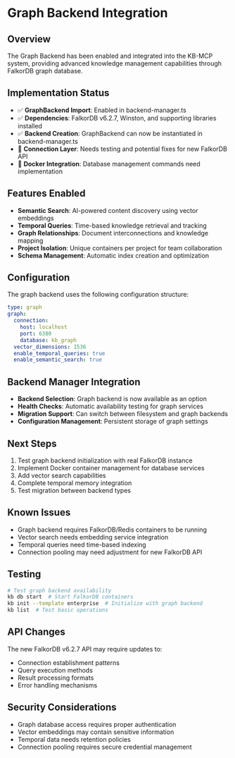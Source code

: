 # Graph Backend Integration

## Overview
The Graph Backend has been enabled and integrated into the KB-MCP system, providing advanced knowledge management capabilities through FalkorDB graph database.

## Implementation Status
- ✅ **GraphBackend Import**: Enabled in backend-manager.ts
- ✅ **Dependencies**: FalkorDB v6.2.7, Winston, and supporting libraries installed
- ✅ **Backend Creation**: GraphBackend can now be instantiated in backend-manager.ts
- 🔄 **Connection Layer**: Needs testing and potential fixes for new FalkorDB API
- 🔄 **Docker Integration**: Database management commands need implementation

## Features Enabled
- **Semantic Search**: AI-powered content discovery using vector embeddings
- **Temporal Queries**: Time-based knowledge retrieval and tracking
- **Graph Relationships**: Document interconnections and knowledge mapping
- **Project Isolation**: Unique containers per project for team collaboration
- **Schema Management**: Automatic index creation and optimization

## Configuration
The graph backend uses the following configuration structure:
```yaml
type: graph
graph:
  connection:
    host: localhost
    port: 6380
    database: kb_graph
  vector_dimensions: 1536
  enable_temporal_queries: true
  enable_semantic_search: true
```

## Backend Manager Integration
- **Backend Selection**: Graph backend is now available as an option
- **Health Checks**: Automatic availability testing for graph services
- **Migration Support**: Can switch between filesystem and graph backends
- **Configuration Management**: Persistent storage of graph settings

## Next Steps
1. Test graph backend initialization with real FalkorDB instance
2. Implement Docker container management for database services
3. Add vector search capabilities
4. Complete temporal memory integration
5. Test migration between backend types

## Known Issues
- Graph backend requires FalkorDB/Redis containers to be running
- Vector search needs embedding service integration
- Temporal queries need time-based indexing
- Connection pooling may need adjustment for new FalkorDB API

## Testing
```bash
# Test graph backend availability
kb db start  # Start FalkorDB containers
kb init --template enterprise  # Initialize with graph backend
kb list  # Test basic operations
```

## API Changes
The new FalkorDB v6.2.7 API may require updates to:
- Connection establishment patterns
- Query execution methods
- Result processing formats
- Error handling mechanisms

## Security Considerations
- Graph database access requires proper authentication
- Vector embeddings may contain sensitive information
- Temporal data needs retention policies
- Connection pooling requires secure credential management